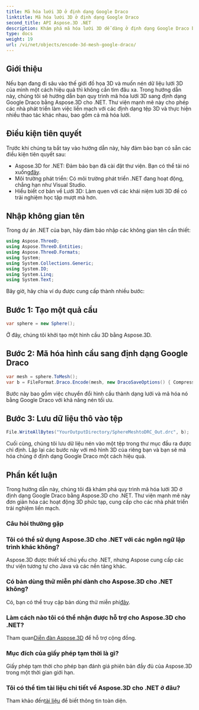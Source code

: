 ```yaml
---
title: Mã hóa lưới 3D ở định dạng Google Draco
linktitle: Mã hóa lưới 3D ở định dạng Google Draco
second_title: API Aspose.3D .NET
description: Khám phá mã hóa lưới 3D dễ dàng ở định dạng Google Draco bằng Aspose.3D cho .NET. Thực hiện theo hướng dẫn từng bước của chúng tôi. Hiệu quả, mạnh mẽ và thân thiện với nhà phát triển!
type: docs
weight: 19
url: /vi/net/objects/encode-3d-mesh-google-draco/
---
```

## Giới thiệu
Nếu bạn đang đi sâu vào thế giới đồ họa 3D và muốn nén dữ liệu lưới 3D của mình một cách hiệu quả thì không cần tìm đâu xa. Trong hướng dẫn này, chúng tôi sẽ hướng dẫn bạn quy trình mã hóa lưới 3D sang định dạng Google Draco bằng Aspose.3D cho .NET. Thư viện mạnh mẽ này cho phép các nhà phát triển làm việc liền mạch với các định dạng tệp 3D và thực hiện nhiều thao tác khác nhau, bao gồm cả mã hóa lưới.
## Điều kiện tiên quyết
Trước khi chúng ta bắt tay vào hướng dẫn này, hãy đảm bảo bạn có sẵn các điều kiện tiên quyết sau:
-  Aspose.3D for .NET: Đảm bảo bạn đã cài đặt thư viện. Bạn có thể tải nó xuống[đây](https://releases.aspose.com/3d/net/).
- Môi trường phát triển: Có môi trường phát triển .NET đang hoạt động, chẳng hạn như Visual Studio.
- Hiểu biết cơ bản về Lưới 3D: Làm quen với các khái niệm lưới 3D để có trải nghiệm học tập mượt mà hơn.
## Nhập không gian tên
Trong dự án .NET của bạn, hãy đảm bảo nhập các không gian tên cần thiết:
```csharp
using Aspose.ThreeD;
using Aspose.ThreeD.Entities;
using Aspose.ThreeD.Formats;
using System;
using System.Collections.Generic;
using System.IO;
using System.Linq;
using System.Text;
```
Bây giờ, hãy chia ví dụ được cung cấp thành nhiều bước:
## Bước 1: Tạo một quả cầu
```csharp
var sphere = new Sphere();
```
Ở đây, chúng tôi khởi tạo một hình cầu 3D bằng Aspose.3D.
## Bước 2: Mã hóa hình cầu sang định dạng Google Draco
```csharp
var mesh = sphere.ToMesh();
var b = FileFormat.Draco.Encode(mesh, new DracoSaveOptions() { CompressionLevel = DracoCompressionLevel.Optimal });
```
Bước này bao gồm việc chuyển đổi hình cầu thành dạng lưới và mã hóa nó bằng Google Draco với khả năng nén tối ưu.
## Bước 3: Lưu dữ liệu thô vào tệp
```csharp
File.WriteAllBytes("YourOutputDirectory/SphereMeshtoDRC_Out.drc", b);
```
Cuối cùng, chúng tôi lưu dữ liệu nén vào một tệp trong thư mục đầu ra được chỉ định.
Lặp lại các bước này với mô hình 3D của riêng bạn và bạn sẽ mã hóa chúng ở định dạng Google Draco một cách hiệu quả.
## Phần kết luận
Trong hướng dẫn này, chúng tôi đã khám phá quy trình mã hóa lưới 3D ở định dạng Google Draco bằng Aspose.3D cho .NET. Thư viện mạnh mẽ này đơn giản hóa các hoạt động 3D phức tạp, cung cấp cho các nhà phát triển trải nghiệm liền mạch.

### Câu hỏi thường gặp
### Tôi có thể sử dụng Aspose.3D cho .NET với các ngôn ngữ lập trình khác không?
Aspose.3D được thiết kế chủ yếu cho .NET, nhưng Aspose cung cấp các thư viện tương tự cho Java và các nền tảng khác.
### Có bản dùng thử miễn phí dành cho Aspose.3D cho .NET không?
 Có, bạn có thể truy cập bản dùng thử miễn phí[đây](https://releases.aspose.com/).
### Làm cách nào tôi có thể nhận được hỗ trợ cho Aspose.3D cho .NET?
 Tham quan[Diễn đàn Aspose.3D](https://forum.aspose.com/c/3d/18) để hỗ trợ cộng đồng.
### Mục đích của giấy phép tạm thời là gì?
Giấy phép tạm thời cho phép bạn đánh giá phiên bản đầy đủ của Aspose.3D trong một thời gian giới hạn.
### Tôi có thể tìm tài liệu chi tiết về Aspose.3D cho .NET ở đâu?
 Tham khảo đến[tài liệu](https://reference.aspose.com/3d/net/) để biết thông tin toàn diện.